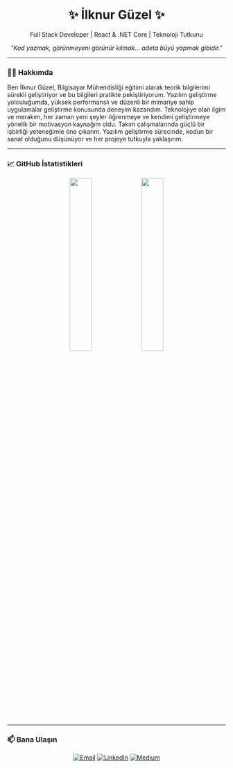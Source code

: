 <h1 align="center">✨ İlknur Güzel ✨</h1>
<p align="center">
  Full Stack Developer | React & .NET Core | Teknoloji Tutkunu
</p>

<p align="center">
  <i>"Kod yazmak, görünmeyeni görünür kılmak... adeta büyü yapmak gibidir." </i>
</p>

---

### 👩‍💻 Hakkımda
Ben İlknur Güzel, Bilgisayar Mühendisliği eğitimi alarak teorik bilgilerimi sürekli geliştiriyor ve bu bilgileri pratikte pekiştiriyorum. Yazılım geliştirme yolculuğumda, yüksek performanslı ve düzenli bir mimariye sahip uygulamalar geliştirme konusunda deneyim kazandım. Teknolojiye olan ilgim ve merakım, her zaman yeni şeyler öğrenmeye ve kendimi geliştirmeye yönelik bir motivasyon kaynağım oldu. Takım çalışmalarında güçlü bir işbirliği yeteneğimle öne çıkarım. Yazılım geliştirme sürecinde, kodun bir sanat olduğunu düşünüyor ve her projeye tutkuyla yaklaşırım.

---

### 📈 GitHub İstatistikleri
<p align="center">
  <img src="https://github-readme-stats.vercel.app/api?username=ilknrgzll&show_icons=true&theme=radical&hide_title=true" width="32%" />
  <img src="https://github-readme-stats.vercel.app/api/top-langs/?username=ilknrgzll&layout=compact&theme=radical&hide_title=true" width="32%" />
</p>

---

### 📫 Bana Ulaşın
<p align="center">
  <a href="mailto:ilknrgzl99@gmail.com"><img alt="Email" src="https://img.shields.io/badge/-Email-red?style=flat&logo=gmail&logoColor=white"></a>
  <a href="https://www.linkedin.com/in/ilknrgzl/"><img alt="LinkedIn" src="https://img.shields.io/badge/-LinkedIn-blue?style=flat&logo=linkedin"></a>
  <a href="https://medium.com/@ilknrgzl"><img alt="Medium" src="https://img.shields.io/badge/-Medium-black?style=flat&logo=medium"></a>
</p>
